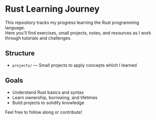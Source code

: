 # Rust Learning Journey

This repository tracks my progress learning the Rust programming language.  
Here you'll find exercises, small projects, notes, and resources as I work through tutorials and challenges.

## Structure
- `projects/` — Small projects to apply concepts which I learned

## Goals
- Understand Rust basics and syntax  
- Learn ownership, borrowing, and lifetimes  
- Build projects to solidify knowledge  

Feel free to follow along or contribute!
